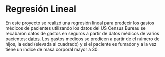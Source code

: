 # Regresión Lineal
En este proyecto se realizó una regresión lineal para predecir los gastos médicos de pacientes utilizando los datos del US Census Bureau se recabaron datos de gastos en seguros a partir de datos médicos de varios pacientes: [datos](https://www.kaggle.com/datasets/mirichoi0218/insurance). Los gastos médicos se predicen a partir de el número de hijos, la edad (elevada al cuadrado) y si el paciente es fumador y a la vez tiene un índice de masa corporal mayor a 30.
